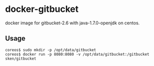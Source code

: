 # docker-gitbucket

docker image for gitbucket-2.6 with java-1.7.0-openjdk on centos.

## Usage

```
coreos$ sudo mkdir -p /opt/data/gitbucket
coreos$ docker run -p 8080:8080 -v /opt/data/gitbucket:/gitbucket sken/gitbucket
```
